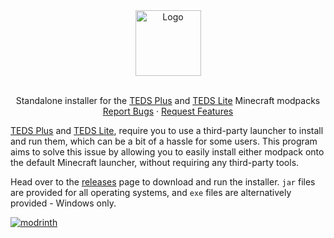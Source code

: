 <!--suppress HtmlDeprecatedAttribute -->
<div align="center">
  <a href="https://github.com/TeamTEDS/teds-plus-installer">
    <img src="https://cdn.modrinth.com/data/sVo3hU3v/images/cc335b9dc6e90030aa7ff4bac1aaefa0e08c0a71.png" alt="Logo" height="105">
  </a>
  <br />
  <br />
  <p>
    Standalone installer for the <a href="https://modrinth.com/modpack/teds-plus">TEDS Plus</a> and <a href="https://modrinth.com/modpack/teds-lite">TEDS Lite</a> Minecraft modpacks
    <br />
    <a href="https://github.com/TeamTEDS/teds-plus-installer/issues">Report Bugs</a>
    ·
    <a href="https://github.com/TeamTEDS/teds-plus-installer/issues">Request Features</a>
  </p>
</div>

[TEDS Plus](https://modrinth.com/modpack/teds-plus) and [TEDS Lite](https://modrinth.com/modpack/teds-lite), require you to use a third-party launcher to install and run them, which can be a bit of a hassle for some users. This program aims to solve this issue by allowing you to easily install either modpack onto the default Minecraft launcher, without requiring any third-party tools. 

Head over to the [releases](https://github.com/TeamTEDS/teds-plus-installer/releases) page to download and run the installer. `jar` files are provided for all operating systems, and `exe` files are alternatively provided - Windows only.

[![modrinth](https://cdn.jsdelivr.net/npm/@intergrav/devins-badges@3/assets/cozy/available/modrinth_vector.svg)](https://modrinth.com/modpack/teds-plus)
